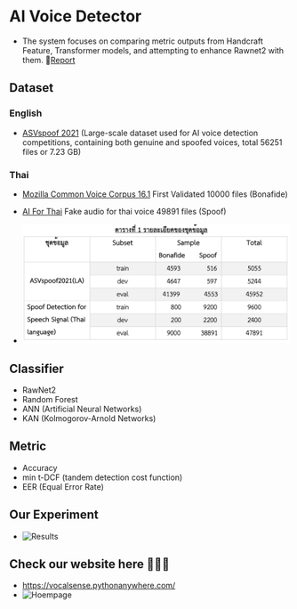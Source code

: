 # AI Voice Detector
- The system focuses on comparing metric outputs from Handcraft Feature, Transformer models, and attempting to enhance Rawnet2 with them. 📑[Report](NSC_report.pdf)

## Dataset

### English
- [ASVspoof 2021](https://www.asvspoof.org/index2021.html) (Large-scale dataset used for AI voice detection competitions, containing both genuine and spoofed voices, total 56251 files or 7.23 GB)

### Thai
- [Mozilla Common Voice Corpus 16.1](https://commonvoice.mozilla.org/th/datasets) First Validated 10000 files (Bonafide)
- [AI For Thai](https://aiforthai.in.th/corpus.php) Fake audio for thai voice 49891 files (Spoof)

- ![Dataset](Dataset.png)

## Classifier
- RawNet2
- Random Forest
- ANN (Artificial Neural Networks)
- KAN (Kolmogorov-Arnold Networks)

## Metric
- Accuracy
- min t-DCF (tandem detection cost function)
- EER (Equal Error Rate)

## Our Experiment
- ![Results](Results.png)

## Check our website here 🚀🚀🚀
- https://vocalsense.pythonanywhere.com/
- ![Hoempage](Homepage.jpg)
